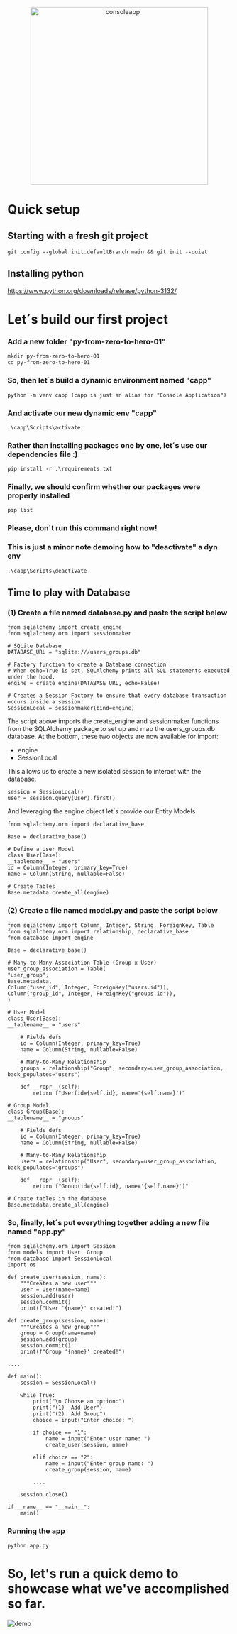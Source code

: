 <p align="center">
  <img src="https://github.com/renatomatos79/cgi-python-adventure/blob/main/images/consoleapp.PNG" height="400px" width="400px" alt="consoleapp">
</p>


# Quick setup

## Starting with a fresh git project
```
git config --global init.defaultBranch main && git init --quiet
```

## Installing python
https://www.python.org/downloads/release/python-3132/

# Let´s build our first project

### Add a new folder "py-from-zero-to-hero-01"
```
mkdir py-from-zero-to-hero-01
cd py-from-zero-to-hero-01
```

### So, then let´s build a dynamic environment named "capp"
```
python -m venv capp (capp is just an alias for "Console Application")
```

### And activate our new dynamic env "capp"
```
.\capp\Scripts\activate
```

### Rather than installing packages one by one, let´s use our dependencies file :)
```
pip install -r .\requirements.txt
```

### Finally, we should confirm whether our packages were properly installed
```
pip list
```

### Please, don´t run this command right now! 
### This is just a minor note demoing how to "deactivate" a dyn env 
```
.\capp\Scripts\deactivate
```

## Time to play with Database

### (1) Create a file named database.py and paste the script below
```
from sqlalchemy import create_engine
from sqlalchemy.orm import sessionmaker

# SQLite Database
DATABASE_URL = "sqlite:///users_groups.db"

# Factory function to create a Database connection
# When echo=True is set, SQLAlchemy prints all SQL statements executed under the hood.
engine = create_engine(DATABASE_URL, echo=False)

# Creates a Session Factory to ensure that every database transaction occurs inside a session.
SessionLocal = sessionmaker(bind=engine)
```

The script above imports the create_engine and sessionmaker functions from the SQLAlchemy package to set up and map the users_groups.db database.
At the bottom, these two objects are now available for import:

- engine
- SessionLocal

This allows us to create a new isolated session to interact with the database.
```
session = SessionLocal()
user = session.query(User).first() 
```

And leveraging the engine object let´s provide our Entity Models
```
from sqlalchemy.orm import declarative_base

Base = declarative_base()

# Define a User Model
class User(Base):
__tablename__ = "users"
id = Column(Integer, primary_key=True)
name = Column(String, nullable=False)

# Create Tables
Base.metadata.create_all(engine)
```

### (2) Create a file named model.py and paste the script below
```
from sqlalchemy import Column, Integer, String, ForeignKey, Table
from sqlalchemy.orm import relationship, declarative_base
from database import engine

Base = declarative_base()

# Many-to-Many Association Table (Group x User)
user_group_association = Table(
"user_group",
Base.metadata,
Column("user_id", Integer, ForeignKey("users.id")),
Column("group_id", Integer, ForeignKey("groups.id")),
)

# User Model
class User(Base):
__tablename__ = "users"

    # Fields defs
    id = Column(Integer, primary_key=True)
    name = Column(String, nullable=False)

    # Many-to-Many Relationship
    groups = relationship("Group", secondary=user_group_association, back_populates="users")

    def __repr__(self):
        return f"User(id={self.id}, name='{self.name}')"

# Group Model
class Group(Base):
__tablename__ = "groups"

    # Fields defs
    id = Column(Integer, primary_key=True)
    name = Column(String, nullable=False)

    # Many-to-Many Relationship
    users = relationship("User", secondary=user_group_association, back_populates="groups")

    def __repr__(self):
        return f"Group(id={self.id}, name='{self.name}')"

# Create tables in the database
Base.metadata.create_all(engine)
```

### So, finally, let´s put everything together adding a new file named "app.py"
```
from sqlalchemy.orm import Session
from models import User, Group
from database import SessionLocal
import os

def create_user(session, name):
    """Creates a new user"""
    user = User(name=name)
    session.add(user)
    session.commit()
    print(f"User '{name}' created!")

def create_group(session, name):
    """Creates a new group"""
    group = Group(name=name)
    session.add(group)
    session.commit()
    print(f"Group '{name}' created!")

....

def main():
    session = SessionLocal()

    while True:
        print("\n Choose an option:")
        print("(1)  Add User")
        print("(2)  Add Group")
        choice = input("Enter choice: ")

        if choice == "1":
            name = input("Enter user name: ")
            create_user(session, name)

        elif choice == "2":
            name = input("Enter group name: ")
            create_group(session, name)

        ....

    session.close()

if __name__ == "__main__":
    main()

```

### Running the app
```
python app.py
```

# So, let's run a quick demo to showcase what we've accomplished so far.
![demo](https://github.com/user-attachments/assets/2dd2697b-fa14-4858-85bf-0d3c773d8e3c)


